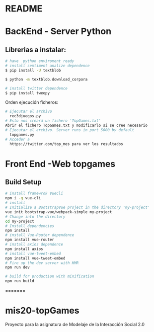 # README

# BackEnd - Server Python

## Líbrerias a instalar:

``` bash
# have  python enviroment ready
# install semtiment analize dependence
$ pip install -U textblob

$ python -m textblob.download_corpora

# install twitter dependence
$ pip install tweepy
```

Orden ejecución ficheros:
``` bash
# Ejecutar el archivo 
  rec3djuegos.py
# Esto nos creará un fichero 'TopGames.txt'
Abrir el fichero TopGames.txt y modificarlo si se cree necesario
# Ejecutar el archivo. Server runs in port 5000 by default
  topgames.py
# Acceder a 
  https://twitter.com/top_mes para ver los resultados
```

# Front End -Web topgames

## Build Setup

``` bash
# install framewrok VueCli
npm i -g vue-cli
# install 
# Initialize a BootstrapVue project in the directory 'my-project'
vue init bootstrap-vue/webpack-simple my-project
# Change into the directory
cd my-project
# Install dependencies
npm install
# install Vue-Router dependence
npm install vue-router
# install axios dependence
npm install axios
# install vue-tweet-embed
npm install vue-tweet-embed
# Fire up the dev server with HMR
npm run dev

# build for production with minification
npm run build
```

=======
# mis20-topGames
Proyecto para la asignatura de Modelaje de la Interacción Social 2.0
